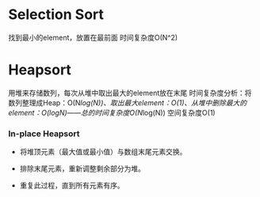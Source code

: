 # Selection Sort
找到最小的element，放置在最前面
时间复杂度O(N^2)

# Heapsort
用堆来存储数列，每次从堆中取出最大的element放在末尾
时间复杂度分析：将数列整理成Heap：O(N*log(N))、取出最大element：O(1)、从堆中删除最大的element：O(logN)——总的时间复杂度O(N*log(N))
空间复杂度O(1)

### In-place Heapsort
-   将堆顶元素（最大值或最小值）与数组末尾元素交换。
    
-   排除末尾元素，重新调整剩余部分为堆。
    
-   重复此过程，直到所有元素有序。



<!--stackedit_data:
eyJoaXN0b3J5IjpbLTQ3OTkzMDgwM119
-->